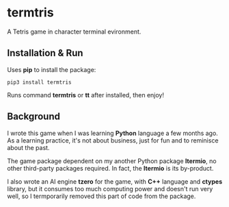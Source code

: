 # termtris
A Tetris game in character terminal evironment.

## Installation & Run
Uses **pip** to install the package:

`pip3 install termtris`

Runs command **termtris** or **tt** after installed, then enjoy!

## Background
I wrote this game when I was learning **Python** language a few months ago. As a learning practice, it's not about business, just for fun and to reminisce about the past.

The game package dependent on my another Python package **ltermio**, no other third-party packages required. In fact, the **ltermio** is its by-product.

I also wrote an AI engine **tzero** for the game, with **C++** language and **ctypes** library, but it consumes too much computing power and doesn't run very well, so I termporarily removed this part of code from the package.
